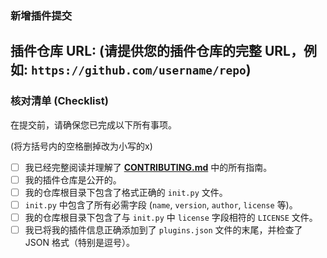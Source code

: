 ### 新增插件提交

**插件仓库 URL:**
(请提供您的插件仓库的完整 URL，例如: `https://github.com/username/repo`)
---

### 核对清单 (Checklist)

在提交前，请确保您已完成以下所有事项。

(将方括号内的空格删掉改为小写的x)

- [ ] 我已经完整阅读并理解了 **[CONTRIBUTING.md](./CONTRIBUTING.md)** 中的所有指南。
- [ ] 我的插件仓库是公开的。
- [ ] 我的仓库根目录下包含了格式正确的 `init.py` 文件。
- [ ] `init.py` 中包含了所有必需字段 (`name`, `version`, `author`, `license` 等)。
- [ ] 我的仓库根目录下包含了与 `init.py` 中 `license` 字段相符的 `LICENSE` 文件。
- [ ] 我已将我的插件信息正确添加到了 `plugins.json` 文件的末尾，并检查了 JSON 格式（特别是逗号）。
